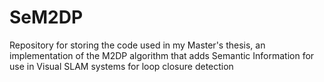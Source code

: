 # SeM2DP
Repository for storing the code used in my Master's thesis, an implementation of the M2DP algorithm that adds Semantic Information for use in Visual SLAM systems for loop closure detection

